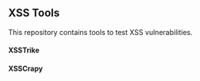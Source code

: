 ## XSS Tools

This repository contains tools to test XSS vulnerabilities.

#### XSSTrike

#### XSSCrapy
